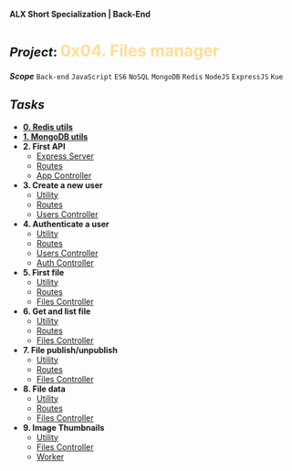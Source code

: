 **ALX Short Specialization | Back-End**
**<h1><span style="font-size: 22px;">***Project***: </span><span style="color: #ffdd99;">0x04. Files manager</span></h1>**
***Scope***  `Back-end` `JavaScript` `ES6` `NoSQL` `MongoDB` `Redis` `NodeJS` `ExpressJS` `Kue`
## ***Tasks***
* **[0. Redis utils](utils/redis.js)**
* **[1. MongoDB utils](utils/db.js)**
* **2. First API**
    * [Express Server](server.js)
    * [Routes](routes/index.js)
    * [App Controller](controllers/AppController.js)
* **3. Create a new user**
    * [Utility](utils/)
    * [Routes](routes/index.js)
    * [Users Controller](controllers/UsersController.js)
* **4. Authenticate a user**
    * [Utility](utils/)
    * [Routes](routes/index.js)
    * [Users Controller](controllers/UsersController.js)
    * [Auth Controller](controllers/AuthController.js)
* **5. First file**
    * [Utility](utils/)
    * [Routes](routes/index.js)
    * [Files Controller](controllers/FilesController.js)
* **6. Get and list file**
    * [Utility](utils/)
    * [Routes](routes/index.js)
    * [Files Controller](controllers/FilesController.js)
* **7. File publish/unpublish**
    * [Utility](utils/)
    * [Routes](routes/index.js)
    * [Files Controller](controllers/FilesController.js)
* **8. File data**
    * [Utility](utils/)
    * [Routes](routes/index.js)
    * [Files Controller](controllers/FilesController.js)
* **9. Image Thumbnails**
    * [Utility](utils/)
    * [Files Controller](controllers/FilesController.js)
    * [Worker](worker.js)
